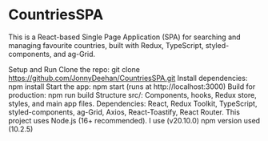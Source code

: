 # CountriesSPA

This is a React-based Single Page Application (SPA) for searching and managing favourite countries, built with Redux, TypeScript, styled-components, and ag-Grid.

Setup and Run
Clone the repo: git clone https://github.com/JonnyDeehan/CountriesSPA.git
Install dependencies: npm install
Start the app: npm start (runs at http://localhost:3000)
Build for production: npm run build
Structure
src/: Components, hooks, Redux store, styles, and main app files.
Dependencies: React, Redux Toolkit, TypeScript, styled-components, ag-Grid, Axios, React-Toastify, React Router.
This project uses Node.js (16+ recommended). I use (v20.10.0)
npm version used (10.2.5)